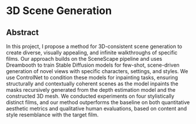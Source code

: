 # 3D Scene Generation


## Abstract 
In this project, I propose a method for 3D-consistent scene generation to create diverse, visually appealing, and infinite walkthroughs of specific films. Our approach builds on the SceneScape pipeline and uses Dreambooth to train Stable Diffusion models for few-shot, scene-driven generation of novel views with specific characters, settings, and styles. We use ControlNet to condition these models for inpainting tasks, ensuring structurally and contextually coherent scenes as the model inpaints the masks recursively generated from the depth estimation model and the constructed 3D mesh. We conducted experiments on four stylistically distinct films, and our method outperforms the baseline on both quantitative aesthetic metrics and qualitative human evaluations, based on content and style resemblance with the target film.


